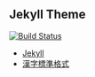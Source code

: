 ## Jekyll Theme

[![Build Status](https://travis-ci.org/zjsu/theme.svg?branch=master)](https://travis-ci.org/zjsu/theme)

- [Jekyll](http://jekyllrb.com)
- [漢字標準格式](https://css.hanzi.co)
